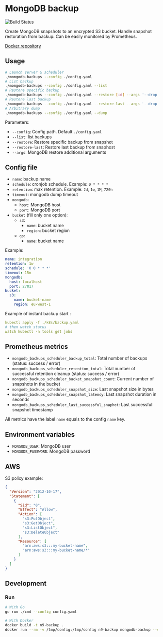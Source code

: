 # MongoDB backup

[![Build Status](https://travis-ci.org/neo9/mongodb-backups.svg?branch=master)](https://travis-ci.org/neo9/mongodb-backups)


Create MongoDB snapshots to an encrypted S3 bucket.
Handle snapshot restoration from backup.
Can be easily monitored by Prometheus.

[Docker repository](https://hub.docker.com/r/neo9sas/mongodb-backups)

## Usage

```bash
# Launch server & scheduler
./mongodb-backups --config ./config.yaml
# List backup
./mongodb-backups --config ./config.yaml --list
# Restore specific backup
./mongodb-backups --config ./config.yaml --restore [id] --args '--drop'
# Restore last backup
./mongodb-backups --config ./config.yaml --restore-last --args '--drop'
# Arbitrary dump
./mongodb-backups --config ./config.yaml --dump
```

Parameters:

- `--config`: Config path. Default `./config.yaml`
- `--list`: list backups
- `--restore`: Restore specific backup from snapshot
- `--restore-last`: Restore last backup from snaphost
- `--args`: MongoDB restore additional arguments

## Config file

- `name`: backup name
- `schedule`: cronjob schedule. Example: `0 * * * *`
- `retention`: max retention. Example: `2d`, `1w`, `1M`, `720h`
- `timeout`: mongodb dump timeout
- `mongodb`:
    - `host`: MongoDB host
    - `port`: MongoDB port
- `bucket` (fill only one option):
    - `s3`:
        - `name`: bucket name
        - `region`: bucket region
  - `gs`:
      - `name`: bucket name

Example:

```yaml
name: integration
retention: 1w
schedule: '0 0 * * *'
timeout: 15m
mongodb:
  host: localhost
  port: 27017
bucket:
  s3:
    name: bucket-name
    region: eu-west-1
```

Example of instant backup start :

```yaml
kubectl apply -f ./k8s/backup.yaml
# then watch status
watch kubectl -n tools get jobs
```

## Prometheus metrics

- `mongodb_backups_scheduler_backup_total`: Total number of backups (status: success / error)
- `mongodb_backups_scheduler_retention_total`: Total number of successful retention cleanup (status: success / error)
- `mongodb_backups_scheduler_bucket_snapshot_count`: Current number of snapshots in the bucket
- `mongodb_backups_scheduler_snapshot_size`: Last snapshot size in bytes
- `mongodb_backups_scheduler_snapshot_latency`: Last snapshot duration in seconds
- `mongodb_backups_scheduler_last_successful_snaphot`: Last successful snapshot timestamp

All metrics have the label `name` equals to the config `name` key.

## Environment variables

- `MONGODB_USER`: MongoDB user
- `MONGODB_PASSWORD`: MongoDB password

## AWS

S3 policy example:

```json
{
  "Version": "2012-10-17",
  "Statement": [
    {
      "Sid": "0",
      "Effect": "Allow",
      "Action": [
        "s3:PutObject",
        "s3:GetObject",
        "s3:ListObject",
        "s3:DeleteObject"
      ],
      "Resource": [
        "arn:aws:s3:::my-bucket-name",
        "arn:aws:s3:::my-bucket-name/*"
      ]
    }
  ]
}
```

## Development

### Run

```bash
# With Go
go run ./cmd --config config.yaml

# With Docker
docker build -t n9-backup .
docker run --rm -v /tmp/config:/tmp/config n9-backup mongodb-backup --config /tmp/config/config.yaml
```

